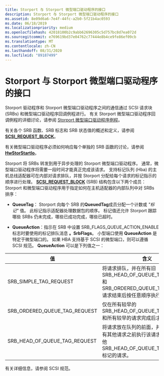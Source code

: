```yaml
---
title: Storport 与 Storport 微型端口驱动程序的接口
description: Storport 与 Storport 微型端口驱动程序的接口
ms.assetid: 8e09d6a6-7e4f-44fc-a2b0-5f21b4ac0593
ms.date: 06/18/2019
ms.localizationpriority: medium
ms.openlocfilehash: 42018100b2c9abb62696305c5d757bc8d7ea072d
ms.sourcegitcommit: e769619bd37e04762c77444e8b4ce9fe86ef09cb
ms.translationtype: MT
ms.contentlocale: zh-CN
ms.lasthandoff: 08/31/2020
ms.locfileid: "89187499"
---
```

# <a name="storports-interface-with-storport-miniport-drivers"></a>Storport 与 Storport 微型端口驱动程序的接口

Storport 驱动程序和 Storport 微型端口驱动程序之间的通信通过 SCSI 请求块 (SRBs) 和微型端口驱动程序回调例程进行。 有关 Storport 微型端口驱动程序回调例程的详细讨论，请参阅 [Storport 微型端口驱动程序例程](./storport-miniport-driver-routines.md)。

有关各个 SRB 函数、SRB 标志和 SRB 状态值的概述和定义，请参阅 [**SCSI_REQUEST_BLOCK**](/windows-hardware/drivers/ddi/srb/ns-srb-_scsi_request_block)。

有关微型端口驱动程序必须如何响应每个单独的 SRB 函数的讨论，请参阅 [**HwStorStartIo**](/windows-hardware/drivers/ddi/storport/nc-storport-hw_startio)。

Storport 将 SRBs 转发到用于异步处理的 Storport 微型端口驱动程序。 通常，微型端口驱动程序将需要一段时间才能真正完成该请求。 支持标记队列 (Hba) 的主机总线适配器可在内部对请求排队，并按 Storport 分配给每个请求的标记指示的顺序进行处理。 [**SCSI_REQUEST_BLOCK**](/windows-hardware/drivers/ddi/storport/nc-storport-hw_startio) (SRB) 结构包含以下两个成员： Storport 和微型端口驱动程序用于指定如何在主机适配器的内部队列中对 SRBs 排序：

* **QueueTag**： Storport 向每个 SRB 的**QueuedTag**成员分配一个计数或 *"标记"* 值。 此标记指示适配器处理数据包的顺序。 标记值还允许 Storport 跟踪哪些 SRBs 仍未完成，哪些已成功完成，哪些已超时。

* **QueueAction**：指示在 SRB 中设置 SRB_FLAGS_QUEUE_ACTION_ENABLE 标志时要使用的标记排队消息 **。SrbFlags**。 小型端口使用 **QueueAction** 是特定于微型端口的。 如果 HBA 支持基于 SCSI 的微型端口，则可以遵循 SCSI 规范。 **QueueAction** 可以是下列值之一：

| 值 | 含义 |
| ----- | ------- |
| SRB_SIMPLE_TAG_REQUEST | 将请求排队，并在所有旧 SRB_HEAD_OF_QUEUE_TAG_REQUEST 和 SRB_ORDERED_QUEUE_TAG_REQUEST 请求结束后按任意顺序执行。 |
| SRB_ORDERED_QUEUE_TAG_REQUEST | 仅在所有较早的 SRB_HEAD_OF_QUEUE_TAG_REQUEST 和所有较早的请求完成后才执行请求。 |
| SRB_HEAD_OF_QUEUE_TAG_REQUEST | 将请求放在队列的前面，并在队列中的所有其他请求之前执行该请求，包括所有其他 SRB_HEAD_OF_QUEUE_TAG_REQUEST 标记的请求。 |

有关详细信息，请参阅 SCSI 规范。